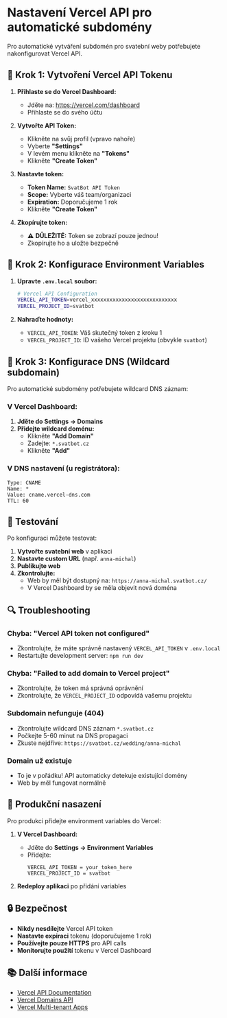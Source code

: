 # Nastavení Vercel API pro automatické subdomény

Pro automatické vytváření subdomén pro svatební weby potřebujete nakonfigurovat Vercel API.

## 🔧 Krok 1: Vytvoření Vercel API Tokenu

1. **Přihlaste se do Vercel Dashboard:**
   - Jděte na: https://vercel.com/dashboard
   - Přihlaste se do svého účtu

2. **Vytvořte API Token:**
   - Klikněte na svůj profil (vpravo nahoře)
   - Vyberte **"Settings"**
   - V levém menu klikněte na **"Tokens"**
   - Klikněte **"Create Token"**

3. **Nastavte token:**
   - **Token Name:** `SvatBot API Token`
   - **Scope:** Vyberte váš team/organizaci
   - **Expiration:** Doporučujeme 1 rok
   - Klikněte **"Create Token"**

4. **Zkopírujte token:**
   - ⚠️ **DŮLEŽITÉ:** Token se zobrazí pouze jednou!
   - Zkopírujte ho a uložte bezpečně

## 🔧 Krok 2: Konfigurace Environment Variables

1. **Upravte `.env.local` soubor:**
   ```bash
   # Vercel API Configuration
   VERCEL_API_TOKEN=vercel_xxxxxxxxxxxxxxxxxxxxxxxxxxxx
   VERCEL_PROJECT_ID=svatbot
   ```

2. **Nahraďte hodnoty:**
   - `VERCEL_API_TOKEN`: Váš skutečný token z kroku 1
   - `VERCEL_PROJECT_ID`: ID vašeho Vercel projektu (obvykle `svatbot`)

## 🔧 Krok 3: Konfigurace DNS (Wildcard subdomain)

Pro automatické subdomény potřebujete wildcard DNS záznam:

### **V Vercel Dashboard:**
1. **Jděte do Settings → Domains**
2. **Přidejte wildcard doménu:**
   - Klikněte **"Add Domain"**
   - Zadejte: `*.svatbot.cz`
   - Klikněte **"Add"**

### **V DNS nastavení (u registrátora):**
```
Type: CNAME
Name: *
Value: cname.vercel-dns.com
TTL: 60
```

## 🧪 Testování

Po konfiguraci můžete testovat:

1. **Vytvořte svatební web** v aplikaci
2. **Nastavte custom URL** (např. `anna-michal`)
3. **Publikujte web**
4. **Zkontrolujte:**
   - Web by měl být dostupný na: `https://anna-michal.svatbot.cz/`
   - V Vercel Dashboard by se měla objevit nová doména

## 🔍 Troubleshooting

### **Chyba: "Vercel API token not configured"**
- Zkontrolujte, že máte správně nastavený `VERCEL_API_TOKEN` v `.env.local`
- Restartujte development server: `npm run dev`

### **Chyba: "Failed to add domain to Vercel project"**
- Zkontrolujte, že token má správná oprávnění
- Zkontrolujte, že `VERCEL_PROJECT_ID` odpovídá vašemu projektu

### **Subdomain nefunguje (404)**
- Zkontrolujte wildcard DNS záznam `*.svatbot.cz`
- Počkejte 5-60 minut na DNS propagaci
- Zkuste nejdříve: `https://svatbot.cz/wedding/anna-michal`

### **Domain už existuje**
- To je v pořádku! API automaticky detekuje existující domény
- Web by měl fungovat normálně

## 🚀 Produkční nasazení

Pro produkci přidejte environment variables do Vercel:

1. **V Vercel Dashboard:**
   - Jděte do **Settings → Environment Variables**
   - Přidejte:
     ```
     VERCEL_API_TOKEN = your_token_here
     VERCEL_PROJECT_ID = svatbot
     ```

2. **Redeploy aplikaci** po přidání variables

## 🔒 Bezpečnost

- **Nikdy nesdílejte** Vercel API token
- **Nastavte expiraci** tokenu (doporučujeme 1 rok)
- **Používejte pouze HTTPS** pro API calls
- **Monitorujte použití** tokenu v Vercel Dashboard

## 📚 Další informace

- [Vercel API Documentation](https://vercel.com/docs/rest-api)
- [Vercel Domains API](https://vercel.com/docs/rest-api/reference/endpoints/projects/add-a-domain-to-a-project)
- [Vercel Multi-tenant Apps](https://vercel.com/docs/multi-tenant)
